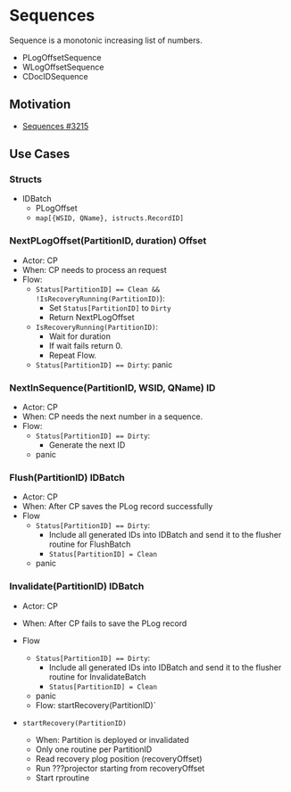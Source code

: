 # Sequences

Sequence is a monotonic increasing list of numbers.
- PLogOffsetSequence
- WLogOffsetSequence
- CDocIDSequence

## Motivation

- [Sequences #3215](https://github.com/voedger/voedger/issues/3215)

## Use Cases

### Structs 

- IDBatch
    - PLogOffset
    - `map[{WSID, QName}, istructs.RecordID]`

### NextPLogOffset(PartitionID, duration) Offset

- Actor: CP
- When: CP needs to process an request
- Flow:
    - `Status[PartitionID] == Clean && !IsRecoveryRunning(PartitionID)`):
        - Set `Status[PartitionID]` to `Dirty`
        - Return NextPLogOffset
    - `IsRecoveryRunning(PartitionID)`: 
        - Wait for duration
        - If wait fails return 0. 
        - Repeat Flow.
    - `Status[PartitionID] == Dirty`: panic

### NextInSequence(PartitionID, WSID, QName) ID

- Actor: CP
- When: CP needs the next number in a sequence.
- Flow:
    - `Status[PartitionID] == Dirty`: 
        - Generate the next ID
    - panic

### Flush(PartitionID) IDBatch

- Actor: CP
- When: After CP saves the PLog record successfully
- Flow
    - `Status[PartitionID] == Dirty`:
        - Include all generated IDs into IDBatch and send it to the flusher routine for FlushBatch
        - `Status[PartitionID] = Clean`
    - panic

### Invalidate(PartitionID) IDBatch

- Actor: CP
- When: After CP fails to save the PLog record
- Flow
    - `Status[PartitionID] == Dirty`:
        - Include all generated IDs into IDBatch and send it to the flusher routine for InvalidateBatch
        - `Status[PartitionID] = Clean`
    - panic
  - Flow: startRecovery(PartitionID)`

- `startRecovery(PartitionID)`
  - When: Partition is deployed or invalidated
  - Only one routine per PartitionID
  - Read recovery plog position (recoveryOffset)
  - Run ???projector starting from recoveryOffset
  - Start rproutine
